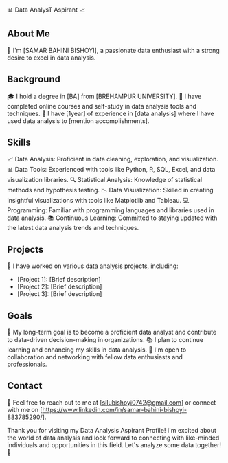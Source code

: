 📊 Data AnalysT Aspirant 📈


## About Me
👋 I'm [SAMAR BAHINI BISHOYI], a passionate data enthusiast with a strong desire to excel in data analysis.

## Background
🎓 I hold a degree in [BA] from [BREHAMPUR UNIVERSITY].
🌟 I have completed online courses and self-study in data analysis tools and techniques.
💼 I have [1year] of experience in [data analysis] where I have used data analysis to [mention accomplishments].

## Skills
📈 Data Analysis: Proficient in data cleaning, exploration, and visualization.
📊 Data Tools: Experienced with tools like Python, R, SQL, Excel, and data visualization libraries.
🔍 Statistical Analysis: Knowledge of statistical methods and hypothesis testing.
📉 Data Visualization: Skilled in creating insightful visualizations with tools like Matplotlib and Tableau.
💻 Programming: Familiar with programming languages and libraries used in data analysis.
📚 Continuous Learning: Committed to staying updated with the latest data analysis trends and techniques.

## Projects
🔬 I have worked on various data analysis projects, including:
   - [Project 1]: [Brief description]
   - [Project 2]: [Brief description]
   - [Project 3]: [Brief description]

## Goals
🎯 My long-term goal is to become a proficient data analyst and contribute to data-driven decision-making in organizations.
📚 I plan to continue learning and enhancing my skills in data analysis.
📌 I'm open to collaboration and networking with fellow data enthusiasts and professionals.

## Contact
📧 Feel free to reach out to me at [silubishoyi0742@gmail.com] or connect with me on [https://www.linkedin.com/in/samar-bahini-bishoyi-883785290/].

Thank you for visiting my Data Analysis Aspirant Profile! I'm excited about the world of data analysis and look forward to connecting with like-minded individuals and opportunities in this field. Let's analyze some data together! 🚀

